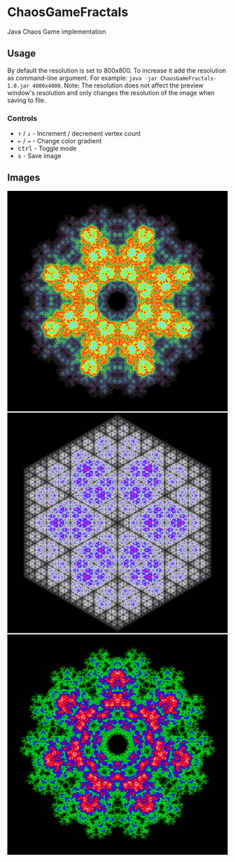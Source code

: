 # ChaosGameFractals
Java Chaos Game implementation

## Usage
By default the resolution is set to 800x800. To increase it add the resolution as command-line argument.
For example: `java -jar ChaosGameFractals-1.0.jar 4000x4000`.
Note: The resolution does not affect the preview window's resolution and only changes the resolution of the image when saving to file.

### Controls
- <kbd>&#8593;</kbd> / <kbd>&#8595;</kbd> - Increment / decrement vertex count
- <kbd>&#8592;</kbd> / <kbd>&#8594;</kbd> - Change color gradient
- <kbd>ctrl</kbd> - Toggle mode
- <kbd>s</kbd> - Save image

## Images
![Image 3](images/800x800_n-8_m-true_9082361282916966991.jpg)
![Image 1](images/800x800_n-6_m-false_4989787680399795118.jpg)
![Image 2](images/800x800_n-7_m-true_607341490451242251.jpg)
